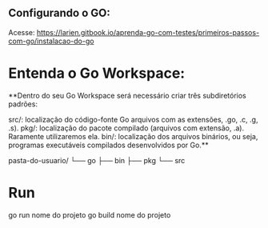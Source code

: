 ## Configurando o GO:
Acesse: https://larien.gitbook.io/aprenda-go-com-testes/primeiros-passos-com-go/instalacao-do-go

# Entenda o Go Workspace:
**Dentro do seu Go Workspace será necessário criar três subdiretórios padrões:

src/: localização do código-fonte Go arquivos com as extensões, .go, .c, .g, .s).
pkg/: localização do pacote compilado (arquivos com extensão, .a). Raramente utilizaremos ela.
bin/: localização dos arquivos binários, ou seja, programas executáveis compilados desenvolvidos por Go.**

pasta-do-usuario/
└── go
├── bin
├── pkg
└── src


 # Run
go run nome do projeto
go build nome do projeto
